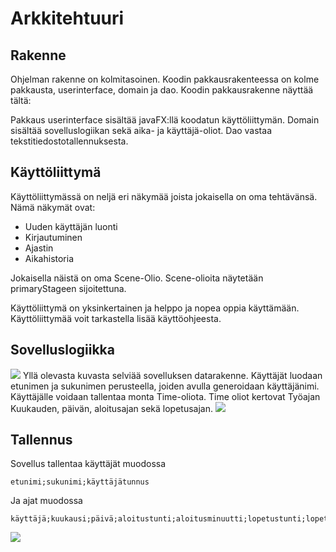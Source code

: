 # Arkkitehtuuri

## Rakenne

Ohjelman rakenne on kolmitasoinen. Koodin pakkausrakenteessa on kolme pakkausta, userinterface, domain ja dao.
Koodin pakkausrakenne näyttää tältä:

Pakkaus userinterface sisältää javaFX:llä koodatun käyttöliittymän. Domain sisältää sovelluslogiikan sekä aika- 
ja käyttäjä-oliot. Dao vastaa tekstitiedostotallennuksesta.

## Käyttöliittymä

Käyttöliittymässä on neljä eri näkymää joista jokaisella on oma tehtävänsä. Nämä näkymät ovat:
* Uuden käyttäjän luonti
* Kirjautuminen
* Ajastin
* Aikahistoria

Jokaisella näistä on oma Scene-Olio. Scene-olioita näytetään primaryStageen sijoitettuna.

Käyttöliittymä on yksinkertainen ja helppo ja nopea oppia käyttämään.
Käyttöliittymää voit tarkastella lisää käyttöohjeesta.

## Sovelluslogiikka 

<img src="https://raw.githubusercontent.com/sppirtti/ot2018/master/Dokumentaatio/datarakenne.png" width=$>
Yllä olevasta kuvasta selviää sovelluksen datarakenne. Käyttäjät luodaan etunimen ja sukunimen perusteella, 
joiden avulla generoidaan käyttäjänimi. Käyttäjälle voidaan tallentaa monta Time-oliota. Time oliot kertovat 
Työajan Kuukauden, päivän, aloitusajan sekä lopetusajan.

<img src="https://raw.githubusercontent.com/sppirtti/ot2018/master/Dokumentaatio/arkkitehtuuri.png" width=$>

## Tallennus

Sovellus tallentaa käyttäjät muodossa

    etunimi;sukunimi;käyttäjätunnus


Ja ajat muodossa

    käyttäjä;kuukausi;päivä;aloitustunti;aloitusminuutti;lopetustunti;lopetusminuutti


<img src="https://raw.githubusercontent.com/sppirtti/ot2018/master/Dokumentaatio/newUser.png" width=$>
